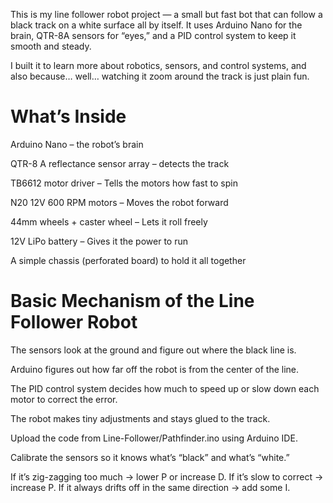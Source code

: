 This is my line follower robot project — a small but fast bot that can follow a black track on a white surface all by itself.
It uses Arduino Nano for the brain, QTR-8A sensors for “eyes,” and a PID control system to keep it smooth and steady.

I built it to learn more about robotics, sensors, and control systems, and also because… well… watching it zoom around the track is just plain fun.

# What’s Inside

Arduino Nano – the robot’s brain

QTR-8 A reflectance sensor array – detects the track

TB6612 motor driver – Tells the motors how fast to spin

N20 12V 600 RPM motors – Moves the robot forward

44mm wheels + caster wheel – Lets it roll freely

12V LiPo battery – Gives it the power to run

A simple chassis (perforated board) to hold it all together

# Basic Mechanism of the Line Follower Robot

The sensors look at the ground and figure out where the black line is.

Arduino figures out how far off the robot is from the center of the line.

The PID control system decides how much to speed up or slow down each motor to correct the error.

The robot makes tiny adjustments and stays glued to the track.

Upload the code from Line-Follower/Pathfinder.ino using Arduino IDE.

Calibrate the sensors so it knows what’s “black” and what’s “white.”

If it’s zig-zagging too much → lower P or increase D.
If it’s slow to correct → increase P.
If it always drifts off in the same direction → add some I.
